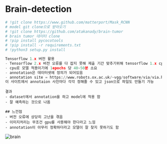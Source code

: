 # Brain-detection


```python
# !git clone https://www.github.com/matterport/Mask_RCNN
# model git clone으로 받아오기
# !git clone https://github.com/atakanady/brain-tumor
# brain tumor 데이터 clone
# !pip install pycocotools
# !pip install -r requirements.txt
# !python3 setup.py install
```


```python
Tensorflow 1.x 버전 활용
- Tensorflow 2.x 버전 오류를 다 잡지 못해 제출 기간 맞추기위해 tensorflow 1.x cpu활용
- cpu로 모델 적용이기에 1epochs 당 40~50분 소요 
- annotation은 데이터셋에 정의가 되어있음
- annotation site = https://www.robots.ox.ac.uk/~vgg/software/via/via.html
이 사이트에서 annotaion 사진마다 각각 정해줄 수 있고 json으로 파일도 만들기 가능
```
```
결과
- dataset에서 annotation을 하고 model에 적용 함 
- 잘 예측하는 것으로 나옴
```

```
## 느낀점 
- 버전 오류에 상당히 고난을 겪음
- 이미지처리는 무조건 gpu를 사용해야 한다라고 느낌
- annotation이 아무리 정확하더라고 모델이 잘 찾지 못하기도 함
```
![brain](https://user-images.githubusercontent.com/81940655/160998163-3b1ece1d-7058-4f10-85eb-5b4f43d86384.gif)

